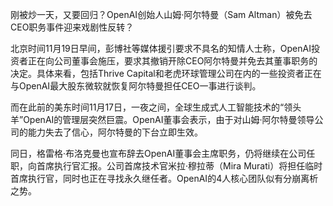 
刚被炒一天，又要回归？OpenAI创始人山姆·阿尔特曼（Sam Altman）被免去CEO职务事件迎来戏剧性反转？

北京时间11月19日早间，彭博社等媒体援引要求不具名的知情人士称，OpenAI投资者正在向公司董事会施压，要求其撤销开除CEO阿尔特曼并免去其董事职务的决定。具体来看，包括Thrive Capital和老虎环球管理公司在内的一些投资者正在与OpenAI最大股东微软就恢复阿尔特曼担任CEO一事进行谈判。

而在此前的美东时间11月17日，一夜之间，全球生成式人工智能技术的“领头羊”OpenAI的管理层突然巨震。OpenAI董事会表示，由于对山姆·阿尔特曼领导公司的能力失去了信心，阿尔特曼的下台立即生效。

同日，格雷格·布洛克曼也宣布辞去OpenAI董事会主席职务，仍将继续在公司任职，向首席执行官汇报。公司首席技术官米拉·穆拉蒂（Mira Murati）将担任临时首席执行官，同时也正在寻找永久继任者。OpenAI的4人核心团队似有分崩离析之势。